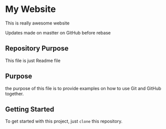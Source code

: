 # My Website

This is really awesome website

Updates made on mastter on GitHub before rebase


## Repository Purpose 

This file is just Readme file

## Purpose

the purpose of this file is to provide examples
on how to use Git and GitHub together.

## Getting Started 

To get started with this project, just `clone` this repository.
